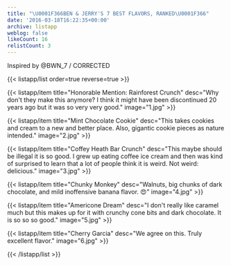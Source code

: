 ```yaml
---
title: "\U0001F366BEN & JERRY'S 7 BEST FLAVORS, RANKED\U0001F366"
date: '2016-03-18T16:22:35+00:00'
archive: listapp
weblog: false
likeCount: 16
relistCount: 3
---
```


Inspired by @BWN_7 / CORRECTED

<!--more-->

{{< listapp/list order=true reverse=true >}}

   {{< listapp/item title="Honorable Mention: Rainforest Crunch"
      desc="Why don't they make this anymore? I think it might have been discontinued 20 years ago but it was so very very good."
      image="1.jpg" >}}

   {{< listapp/item title="Mint Chocolate Cookie"
      desc="This takes cookies and cream to a new and better place. Also, gigantic cookie pieces as nature intended."
      image="2.jpg" >}}

   {{< listapp/item title="Coffey Heath Bar Crunch"
      desc="This maybe should be illegal it is so good. I grew up eating coffee ice cream and then was kind of surprised to learn that a lot of people think it is weird. Not weird: delicious."
      image="3.jpg" >}}

   {{< listapp/item title="Chunky Monkey"
      desc="Walnuts, big chunks of dark chocolate, and mild inoffensive banana flavor. 😍"
      image="4.jpg" >}}

   {{< listapp/item title="Americone Dream"
      desc="I don't really like caramel much but this makes up for it with crunchy cone bits and dark chocolate. It is so so so good."
      image="5.jpg" >}}

   {{< listapp/item title="Cherry Garcia"
      desc="We agree on this. Truly excellent flavor."
      image="6.jpg" >}}

{{< /listapp/list >}}
